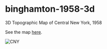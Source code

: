 # binghamton-1958-3d
3D Topographic Map of Central New York, 1958

See the map [here](https://jebowe3.github.io/binghamton-1958-3d/).

![CNY](binghamton.gif)
